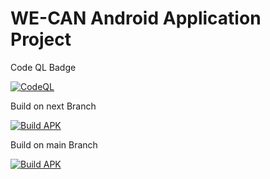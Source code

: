 # WE-CAN Android Application Project


Code QL Badge

[![CodeQL](https://github.com/shivamcandela/we-can/actions/workflows/codeql-analysis.yml/badge.svg)](https://github.com/shivamcandela/we-can/actions/workflows/codeql-analysis.yml)


Build on next Branch

[![Build APK](https://github.com/shivamcandela/we-can/actions/workflows/NightlyBuild.yml/badge.svg?branch=next)](https://github.com/shivamcandela/we-can/actions/workflows/NightlyBuild.yml)

Build on main Branch

[![Build APK](https://github.com/shivamcandela/we-can/actions/workflows/NightlyBuild.yml/badge.svg?branch=main)](https://github.com/shivamcandela/we-can/actions/workflows/NightlyBuild.yml)
